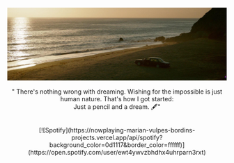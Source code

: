 ![Lacrymosaa](https://github.com/Lacrymosaa/Lacrymosaa/blob/main/nbn.png)

<p align="center">" There's nothing wrong with dreaming. Wishing for the impossible is just human nature. That's how I got started: <br> Just a pencil and a dream. &#128395;"</p>
&nbsp;<div align="center">
  [![Spotify](https://nowplaying-marian-vulpes-bordins-projects.vercel.app/api/spotify?background_color=0d1117&border_color=ffffff)](https://open.spotify.com/user/ewt4ywvzbhdhx4uhrparn3rxt)
</div>


